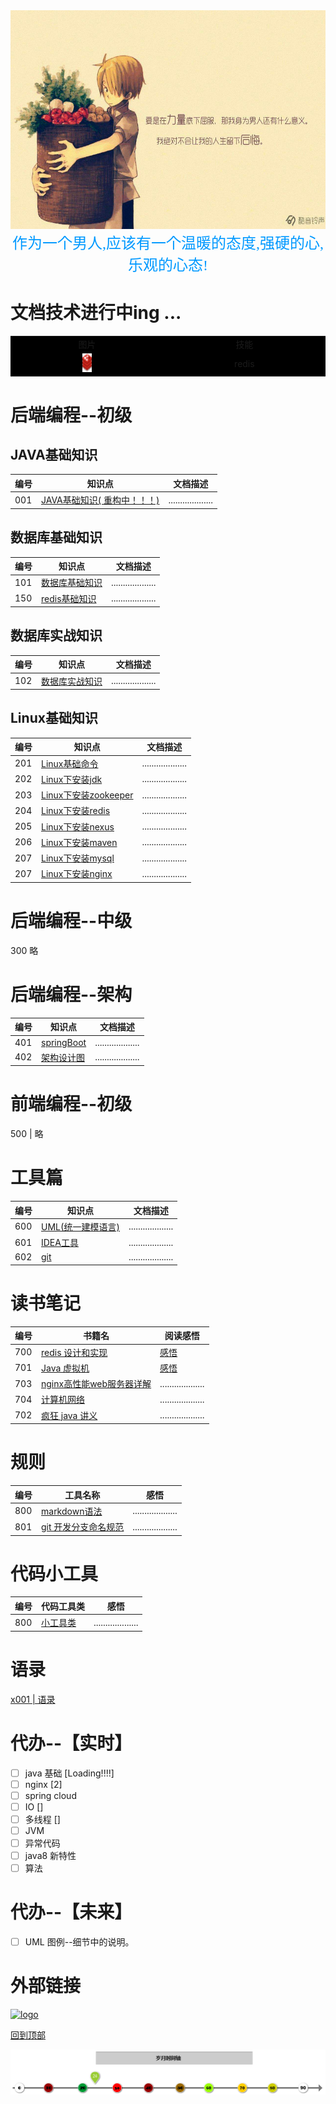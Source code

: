 <div align=center><img width="950" height="350" src="./pic/man.jpg"/></div>
<div align=center><font color=#0099ff size=5  face="黑体">作为一个男人,应该有一个温暖的态度,强硬的心,乐观的心态!</font></div>

# 文档技术进行中ing ...
<table>
    <tr>
        <td bgcolor=black  width=1000px; align="center">
            图片
        </td>
        <td bgcolor=black  width=1000px; align="center">
            技能
        </td>
    </tr>
    <tr>
        <td bgcolor=black  width=1000px; align="center">
            <img width="15" height="30" src="./pic/redis-favicon.png"/>
        </td>
        <td bgcolor=black  width=1000px; align="center">
            redis
        </td>
    </tr>
</table>
 
# 后端编程--初级

## JAVA基础知识 
| 编号 | 知识点 | 文档描述 |
| ---- | ---------------------------------------- | ------------------- |
| 001  | [ JAVA基础知识( 重构中！！！)](Book/疯狂java讲义/index.md) | ................... |
## 数据库基础知识
| 编号 | 知识点  | 文档描述 |
| ---- | -------------------------------------------- | ------------------- |
| 101  | [数据库基础知识](DataBase/basicKnowledge.md) | ................... |
| 150  | [redis基础知识](redis/basicknowledge.md)     | ................... |

## 数据库实战知识
| 编号 | 知识点  | 文档描述 |
| ---- | -------------------------------------------- | ------------------- |
| 102  | [数据库实战知识](DataBase/basicKnowledge_application.md) | ................... |

## Linux基础知识 
| 编号 | 知识点 | 文档描述 |
| ---- | -------------------------------------------- | ------------------- |
| 201  | [Linux基础命令](Linux/basicKnowledge.md)   | ................... |
| 202  | [Linux下安装jdk](Linux/install_tools/install_jdk.md) | ................... |
| 203  | [Linux下安装zookeeper](Linux/install_tools/install_zookeeper.md)   | ................... |
| 204  | [Linux下安装redis](Linux/install_tools/install_redis.md)     | ................... |
| 205  | [Linux下安装nexus](Linux/install_tools/install_nexus.md)      | ................... |
| 206  | [Linux下安装maven](Linux/install_tools/install_maven.md)     | ................... |
| 207  | [Linux下安装mysql](Linux/install_tools/install_mysql.md)     | ................... |
| 207  | [Linux下安装nginx](Linux/install_tools/install_nginx.md)     | ................... |

# 后端编程--中级 
 300 略

# 后端编程--架构 
| 编号 | 知识点 | 文档描述 |
| ---- | -------------------------------------------- | ------------------- |
| 401  | [ springBoot](MicroService/springBoot.md)  | ................... |
| 402  | [ 架构设计图 ](MicroService/架构设计图.md)  | ................... |

# 前端编程--初级 
 500 | 略

# 工具篇 
| 编号 | 知识点 | 文档描述 |
| ---- | -------------------------------------------- | ------------------- |
| 600  | [UML(统一建模语言)](Tools/uml/index.md) | ................... |
| 601  | [IDEA工具](Tools/idea/index.md) | ................... |
| 602  | [git](Tools/git/index.md) | ................... |

# 读书笔记 
| 编号 | 书籍名 | 阅读感悟 |
| ---- | -------------------------------------------- | ------------------- |
| 700  | [redis 设计和实现](Book/redis设计和实现/index.md)     |[感悟](Book/redis设计和实现/readme.md)   |
| 701  | [Java 虚拟机 ](Book/java虚拟机/index.md)     | [感悟](Book/java虚拟机/readme.md) |
| 703  | [ nginx高性能web服务器详解 ](Book/nginx高性能web服务器详解/index.md)     | ................... |
| 704  | [ 计算机网络 ](Book/计算机网络/index.md)     | ................... |
| 702  | [疯狂 java 讲义 ](BasicKnowledge/index.md)     | ................... |

# 规则
| 编号 | 工具名称 | 感悟 |
| ---- | -------------------------------------------- | ------------------- |
| 800  | [markdown语法](markdown.md)   | ................... |
| 801  | [git 开发分支命名规范](git-standard.md)   | ................... |
# 代码小工具
| 编号 | 代码工具类| 感悟 |
| ---- | -------------------------------------------- | ------------------- |
| 800  | [小工具类](java/smallstongclass/index.md)   | ................... |

# 语录
[x001 | 语录](quotations/index.md)



# 代办--【实时】
- [ ] java 基础 [Loading!!!!]
- [ ] nginx [2]
- [ ] spring cloud
- [ ] IO []
- [ ] 多线程 []
- [ ] JVM
- [ ] 异常代码
- [ ] java8 新特性
- [ ] 算法
# 代办--【未来】
- [ ] UML 图例--细节中的说明。


# 外部链接
[![logo](https://cdn2.jianshu.io/favicon.ico)](https://www.jianshu.com/)

[回到顶部](#后端编程--初级)

![avatar](./pic/岁月时间轴.png)